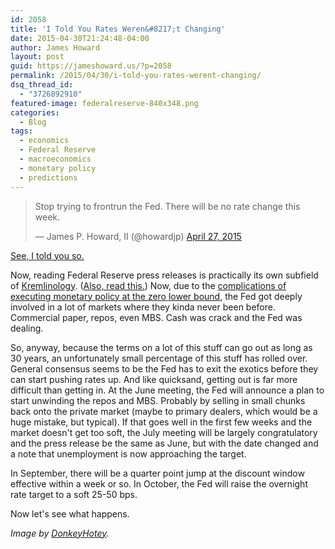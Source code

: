 ```yaml
---
id: 2058
title: 'I Told You Rates Weren&#8217;t Changing'
date: 2015-04-30T21:24:48-04:00
author: James Howard
layout: post
guid: https://jameshoward.us/?p=2058
permalink: /2015/04/30/i-told-you-rates-werent-changing/
dsq_thread_id:
  - "3726892910"
featured-image: federalreserve-840x348.png
categories:
  - Blog
tags:
  - economics
  - Federal Reserve
  - macroeconomics
  - monetary policy
  - predictions
---
```

<blockquote class="twitter-tweet" lang="en"><p lang="en" dir="ltr">Stop trying to frontrun the Fed. There will be no rate change this week.</p>&mdash; James P. Howard, II (@howardjp) <a href="https://twitter.com/howardjp/status/592797408532267011">April 27, 2015</a></blockquote>

<script async src="//platform.twitter.com/widgets.js" charset="utf-8"></script>

<a href="http://www.federalreserve.gov/newsevents/press/monetary/20150429a.htm">See, I told you so.</a>

Now, reading Federal Reserve press releases is practically its own subfield of <a href="http://en.wikipedia.org/wiki/Kremlinology">Kremlinology</a>.  (<a href="http://dealbreaker.com/2007/06/dealbreaking-kremlinology-for-the-land-of-the-free/">Also, read this.</a>)  Now, due to the <a href="http://www.federalreserve.gov/pubs/feds/2004/200448/200448pap.pdf">complications of executing monetary policy at the zero lower bound</a>, the Fed got deeply involved in a lot of markets where they kinda never been before.  Commercial paper, repos, even MBS.  Cash was crack and the Fed was dealing.

So, anyway, because the terms on a lot of this stuff can go out as long as 30 years, an unfortunately small percentage of this stuff has rolled over.  General consensus seems to be the Fed has to exit the exotics before they can start pushing rates up.  And like quicksand, getting out is far more difficult than getting in.  ​At the June meeting, the Fed will announce a plan to start unwinding the repos and MBS.  Probably by selling in small chunks back onto the private market (maybe to primary dealers, which would be a huge mistake, but typical).  If that goes well in the first few weeks and the market doesn't get too soft, the July meeting will be largely congratulatory and the press release be the same as June, but with the date changed and a note that unemployment is now approaching the target.

In September, there will be a quarter point jump at the discount window effective within a week or so.  ​In October, the Fed will raise the overnight rate target to a soft 25-50 bps.

Now let's see what happens.

<em>Image by <a href="https://www.flickr.com/photos/donkeyhotey/6273179400">DonkeyHotey</a>.</em>
